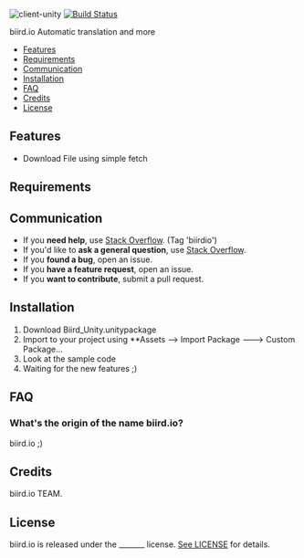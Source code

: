 ![client-unity](https://api.biird.io/resourceValue/0814fbcb-c86b-4296-9ce3-a1f1d9296fc9?language=en-US)
[![Build Status](https://travis-ci.org/Alamofire/Alamofire.svg?branch=master)](https://travis-ci.org/Alamofire/Alamofire)

biird.io Automatic translation and more
- [Features](#features)
- [Requirements](#requirements)
- [Communication](#communication)
- [Installation](#installation)
- [FAQ](#faq)
- [Credits](#credits)
- [License](#license)

## Features

- Download File using simple fetch 

## Requirements


## Communication

- If you **need help**, use [Stack Overflow](http://stackoverflow.com/questions/tagged/biirdio). (Tag 'biirdio')
- If you'd like to **ask a general question**, use [Stack Overflow](http://stackoverflow.com/questions/tagged/biirdio).
- If you **found a bug**, open an issue.
- If you **have a feature request**, open an issue.
- If you **want to contribute**, submit a pull request.

## Installation
1. Download Biird_Unity.unitypackage
2. Import to your project using **Assets --> Import Package ---> Custom Package...
3. Look at the sample code
4. Waiting for the new features ;)
## FAQ

### What's the origin of the name biird.io?

biird.io ;)

## Credits

biird.io TEAM.

## License

biird.io is released under the _______ license. [See LICENSE](https://www.biird.io/documentation) for details.
